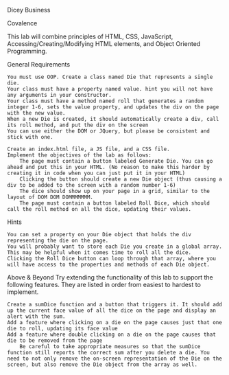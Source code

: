 Dicey Business

Covalence

This lab will combine principles of HTML, CSS, JavaScript, Accessing/Creating/Modifying HTML elements, and Object Oriented Programming.

General Requirements

    You must use OOP. Create a class named Die that represents a single die.
    Your class must have a property named value. hint you will not have any arguments in your constructor.
    Your class must have a method named roll that generates a random integer 1-6, sets the value property, and updates the div on the page with the new value.
    When a new Die is created, it should automatically create a div, call its roll method, and put the div on the screen
    You can use either the DOM or JQuery, but please be consistent and stick with one.

    Create an index.html file, a JS file, and a CSS file.
    Implement the objectives of the lab as follows:
        The page must contain a button labeled Generate Die. You can go ahead and put this in your HTML. (No reason to make this harder by creating it in code when you can just put it in your HTML)
        Clicking the button should create a new Die object (thus causing a div to be added to the screen with a random number 1-6)
        The dice should show up on your page in a grid, similar to the layout of DOM DOM DOMMMMMMM.
        The page must contain a button labeled Roll Dice, which should call the roll method on all the dice, updating their values.

Hints

    You can set a property on your Die object that holds the div representing the die on the page.
    You will probably want to store each Die you create in a global array. This may be helpful when it comes time to roll all the dice.
    Clicking the Roll Dice button can loop through that array, where you will have access to the properties and methods of each Die object.

Above & Beyond
Try extending the functionality of this lab to support the following features. They are listed in order from easiest to hardest to implement.

    Create a sumDice function and a button that triggers it. It should add up the current face value of all the dice on the page and display an alert with the sum.
    Add a feature where clicking on a die on the page causes just that one die to roll, updating its face value
    Add a feature where double clicking on a die on the page causes that die to be removed from the page
        Be careful to take appropriate measures so that the sumDice function still reports the correct sum after you delete a die. You need to not only remove the on-screen representation of the Die on the screen, but also remove the Die object from the array as well.
